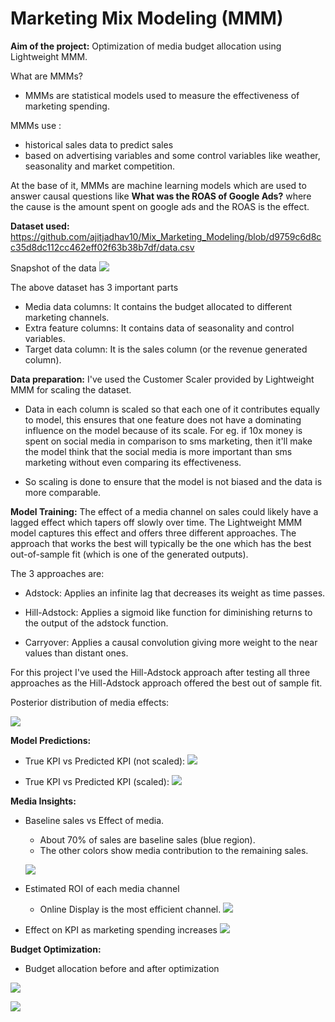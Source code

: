 # Marketing Mix Modeling (MMM)

**Aim of the project:** Optimization of media budget allocation using Lightweight MMM.


What are MMMs?
- MMMs are statistical models used to measure the effectiveness of marketing spending.

MMMs use :
  - historical sales data to predict sales
  - based on advertising variables and some control variables like weather, seasonality and market competition.

At the base of it, MMMs are machine learning models which are used to answer causal questions like **What was the ROAS of Google Ads?** where the cause is the amount spent on google ads and the ROAS is the effect.


**Dataset used:** https://github.com/ajitjadhav10/Mix_Marketing_Modeling/blob/d9759c6d8cc35d8dc112cc462eff02f63b38b7df/data.csv

Snapshot of the data ![](https://github.com/ajitjadhav10/Mix_Marketing_Modeling/blob/d9759c6d8cc35d8dc112cc462eff02f63b38b7df/Images/Screenshot%202024-06-17%20at%203.41.25%20PM.png)

The above dataset has 3 important parts
- Media data columns: It contains the budget allocated to different marketing channels.
- Extra feature columns: It contains data of seasonality and control variables.
- Target data column: It is the sales column (or the revenue generated column).



**Data preparation:** I've used the Customer Scaler provided by Lightweight MMM for scaling the dataset.

- Data in each column is scaled so that each one of it contributes equally to model, this ensures that one feature does not have a dominating influence on the model because of its scale. For eg. if 10x money is spent on social media in comparison to sms marketing, then it'll make the model think that the social media is more important than sms marketing without even comparing its effectiveness.

- So scaling is done to ensure that the model is not biased and the data is more comparable.


**Model Training:**
The effect of a media channel on sales could likely have a lagged effect which tapers off slowly over time. The Lightweight MMM model captures this effect and offers three different approaches. The approach that works the best will typically be the one which has the best out-of-sample fit (which is one of the generated outputs).

The 3 approaches are:

- Adstock: Applies an infinite lag that decreases its weight as time passes.

- Hill-Adstock: Applies a sigmoid like function for diminishing returns to the output of the adstock function.

- Carryover: Applies a causal convolution giving more weight to the near values than distant ones.

For this project I've used the Hill-Adstock approach after testing all three approaches as the Hill-Adstock approach offered the best out of sample fit.


Posterior distribution of media effects:

![](https://github.com/ajitjadhav10/Mix_Marketing_Modeling/blob/c19fb9294b71c943cf3c79f2fde996efa7822524/Images/Screenshot%202024-06-17%20at%204.12.09%20PM.png)



**Model Predictions:**


- True KPI vs Predicted KPI (not scaled):
![](https://github.com/ajitjadhav10/Mix_Marketing_Modeling/blob/415168dde22541b32438577d6f686dbc38bf5c94/Images/Screenshot%202024-06-17%20at%203.56.35%20PM.png)

- True KPI vs Predicted KPI (scaled):
![](https://github.com/ajitjadhav10/Mix_Marketing_Modeling/blob/415168dde22541b32438577d6f686dbc38bf5c94/Images/Screenshot%202024-06-17%20at%203.56.43%20PM.png)


**Media Insights:**

 - Baseline sales vs Effect of media.
   - About 70% of sales are baseline sales (blue region).
   - The other colors show media contribution to the remaining sales.

   ![](https://github.com/ajitjadhav10/Mix_Marketing_Modeling/blob/8d9c9322cff2d37a78c9071d3e4eb9121ff075a6/Images/download.png)


- Estimated ROI of each media channel
  -  Online Display is the most efficient channel.
  ![](https://github.com/ajitjadhav10/Mix_Marketing_Modeling/blob/b79209d2adca5290a3a212b8fd62cab856de3a2c/Images/Screenshot%202024-06-17%20at%203.57.37%20PM.png)


- Effect on KPI as marketing spending increases
![](https://github.com/ajitjadhav10/Mix_Marketing_Modeling/blob/f0b0447dfeb7dc75349914d08fca9f0a6c9c40fe/Images/Screenshot%202024-06-17%20at%204.03.45%20PM.png)



**Budget Optimization:**
- Budget allocation before and after optimization 

![](https://github.com/ajitjadhav10/Mix_Marketing_Modeling/blob/f0b0447dfeb7dc75349914d08fca9f0a6c9c40fe/Images/Screenshot%202024-06-17%20at%204.04.02%20PM.png)


![](https://github.com/ajitjadhav10/Mix_Marketing_Modeling/blob/f0b0447dfeb7dc75349914d08fca9f0a6c9c40fe/Images/Screenshot%202024-06-17%20at%204.04.52%20PM.png)



























